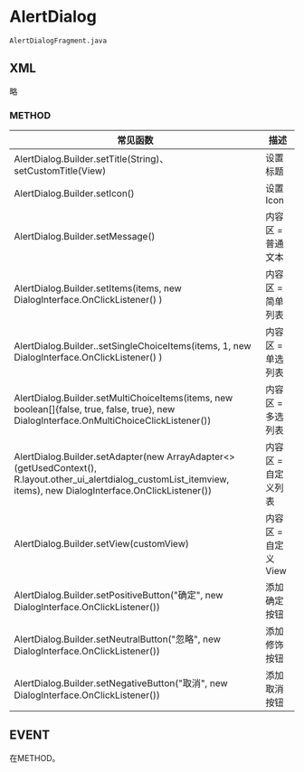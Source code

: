 # AlertDialog

`AlertDialogFragment.java`

## XML 
略

### METHOD

常见函数|描述
---|---
AlertDialog.Builder.setTitle(String)、setCustomTitle(View)|设置标题
AlertDialog.Builder.setIcon()|设置 Icon
AlertDialog.Builder.setMessage()|内容区 = 普通文本
AlertDialog.Builder.setItems(items, new DialogInterface.OnClickListener() )|内容区 = 简单列表
AlertDialog.Builder..setSingleChoiceItems(items, 1, new DialogInterface.OnClickListener() )|内容区 = 单选列表
AlertDialog.Builder.setMultiChoiceItems(items, new boolean[]{false, true, false, true}, new DialogInterface.OnMultiChoiceClickListener())|内容区 = 多选列表
AlertDialog.Builder.setAdapter(new ArrayAdapter<>(getUsedContext(), R.layout.other_ui_alertdialog_customList_itemview, items), new DialogInterface.OnClickListener())|内容区 = 自定义列表
AlertDialog.Builder.setView(customView)|内容区 = 自定义View
AlertDialog.Builder.setPositiveButton("确定", new DialogInterface.OnClickListener())|添加确定按钮
AlertDialog.Builder.setNeutralButton("忽略", new DialogInterface.OnClickListener())|添加修饰按钮
AlertDialog.Builder.setNegativeButton("取消", new DialogInterface.OnClickListener())|添加取消按钮

## EVENT
在METHOD。